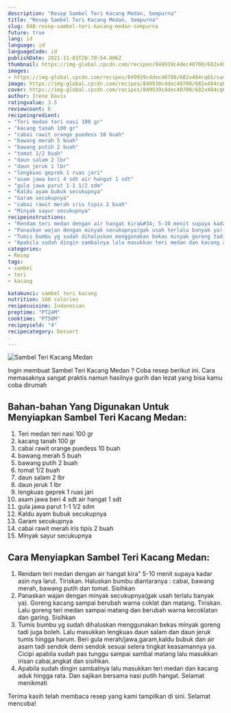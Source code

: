 ```yaml
---
description: "Resep Sambel Teri Kacang Medan, Sempurna"
title: "Resep Sambel Teri Kacang Medan, Sempurna"
slug: 688-resep-sambel-teri-kacang-medan-sempurna
future: true
lang: id
language: id
languageCode: id
publishDate: 2021-11-03T20:39:54.806Z 
thumbnail: https://img-global.cpcdn.com/recipes/849939c4dec40700/682x484cq65/sambel-teri-kacang-medan-foto-resep-utama.png
images:
- https://img-global.cpcdn.com/recipes/849939c4dec40700/682x484cq65/sambel-teri-kacang-medan-foto-resep-utama.png
image: https://img-global.cpcdn.com/recipes/849939c4dec40700/682x484cq65/sambel-teri-kacang-medan-foto-resep-utama.png
cover: https://img-global.cpcdn.com/recipes/849939c4dec40700/682x484cq65/sambel-teri-kacang-medan-foto-resep-utama.png
author: Irene Davis
ratingvalue: 3.5
reviewcount: 6
recipeingredient:
- "Teri medan teri nasi 100 gr"
- "kacang tanah 100 gr"
- "cabai rawit orange puedess 10 buah"
- "bawang merah 5 buah"
- "bawang putih 2 buah"
- "tomat 1/2 buah"
- "daun salam 2 lbr"
- "daun jeruk 1 lbr"
- "lengkuas geprek 1 ruas jari"
- "asam jawa beri 4 sdt air hangat 1 sdt"
- "gula jawa parut 1-1 1/2 sdm"
- "Kaldu ayam bubuk secukupnya"
- "Garam secukupnya"
- "cabai rawit merah iris tipis 2 buah"
- "Minyak sayur secukupnya"
recipeinstructions:
- "Rendam teri medan dengan air hangat kira&#34; 5-10 menit supaya kadar asin nya larut. Tiriskan. Haluskan bumbu diantaranya : cabai, bawang merah, bawang putih dan tomat. Sisihkan"
- "Panaskan wajan dengan minyak secukupnya(gak usah terlalu banyak ya). Goreng kacang sampai berubah warna coklat dan matang. Tiriskan. Lalu goreng teri medan sampai matang dan berubah warna kecoklatan dan garing. Sisihkan"
- "Tumis bumbu yg sudah dihaluskan menggunakan bekas minyak goreng tadi juga boleh. Lalu masukkan lengkuas daun salam dan daun jeruk tumis hingga harum. Beri gula merah/jawa,garam,kaldu bubuk dan air asam tadi sendok demi sendok sesuai selera tingkat keasamannya ya. Cicipi apabila sudah pas tunggu sampai sambal matang lalu masukkan irisan cabai,angkat dan sisihkan."
- "Apabila sudah dingin sambalnya lalu masukkan teri medan dan kacang aduk hingga rata. Dan sajikan bersama nasi putih hangat. Selamat menikmati"
categories:
- Resep
tags:
- sambel
- teri
- kacang

katakunci: sambel teri kacang 
nutrition: 160 calories
recipecuisine: Indonesian
preptime: "PT24M"
cooktime: "PT50M"
recipeyield: "4"
recipecategory: Dessert
. 
---
```



![Sambel Teri Kacang Medan](https://img-global.cpcdn.com/recipes/849939c4dec40700/682x484cq65/sambel-teri-kacang-medan-foto-resep-utama.png)

Ingin membuat Sambel Teri Kacang Medan ? Coba resep berikut ini. Cara memasaknya sangat praktis namun hasilnya gurih dan lezat yang bisa kamu coba dirumah

<!--inarticleads1-->

## Bahan-bahan Yang Digunakan Untuk Menyiapkan Sambel Teri Kacang Medan:

1. Teri medan teri nasi 100 gr
1. kacang tanah 100 gr
1. cabai rawit orange puedess 10 buah
1. bawang merah 5 buah
1. bawang putih 2 buah
1. tomat 1/2 buah
1. daun salam 2 lbr
1. daun jeruk 1 lbr
1. lengkuas geprek 1 ruas jari
1. asam jawa beri 4 sdt air hangat 1 sdt
1. gula jawa parut 1-1 1/2 sdm
1. Kaldu ayam bubuk secukupnya
1. Garam secukupnya
1. cabai rawit merah iris tipis 2 buah
1. Minyak sayur secukupnya



<!--inarticleads2-->

## Cara Menyiapkan Sambel Teri Kacang Medan:

1. Rendam teri medan dengan air hangat kira&#34; 5-10 menit supaya kadar asin nya larut. Tiriskan. Haluskan bumbu diantaranya : cabai, bawang merah, bawang putih dan tomat. Sisihkan
1. Panaskan wajan dengan minyak secukupnya(gak usah terlalu banyak ya). Goreng kacang sampai berubah warna coklat dan matang. Tiriskan. Lalu goreng teri medan sampai matang dan berubah warna kecoklatan dan garing. Sisihkan
1. Tumis bumbu yg sudah dihaluskan menggunakan bekas minyak goreng tadi juga boleh. Lalu masukkan lengkuas daun salam dan daun jeruk tumis hingga harum. Beri gula merah/jawa,garam,kaldu bubuk dan air asam tadi sendok demi sendok sesuai selera tingkat keasamannya ya. Cicipi apabila sudah pas tunggu sampai sambal matang lalu masukkan irisan cabai,angkat dan sisihkan.
1. Apabila sudah dingin sambalnya lalu masukkan teri medan dan kacang aduk hingga rata. Dan sajikan bersama nasi putih hangat. Selamat menikmati




Terima kasih telah membaca resep yang kami tampilkan di sini. Selamat mencoba!
